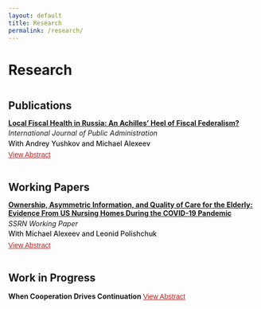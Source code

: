 ```yaml
---
layout: default
title: Research
permalink: /research/
---
```


<h1>Research</h1>

<h2>Publications</h2>
<ul class="publication-list">
  <li>
    <strong><a href="https://www.tandfonline.com/doi/full/10.1080/01900692.2024.2399133">Local Fiscal Health in Russia: An Achilles’ Heel of Fiscal Federalism?</a></strong>
    <div class="publication-info">International Journal of Public Administration</div>
    <div class="author-names">With Andrey Yushkov and Michael Alexeev</div>
    <button class="abstract-button" onclick="toggleAbstract('abstract_local_fiscal_health')">View Abstract</button>
    <div id="abstract_local_fiscal_health" class="abstract-container">
      This article is the first attempt to systematically study local public finance in contemporary Russia. We document that local governments do not have sufficient own-source revenues, are increasingly dependent on intergovernmental fiscal aid, lack access to market borrowing, and suffer from structural flaws in intergovernmental fiscal relations. We also present the results of the modified Brown’s 10-point test to compare local fiscal health across Russian regions, and assess the strength of local fiscal incentives in 2012–2021, demonstrating that local governments in Russia lack the capacity to foster local economic growth through the tax code.
    </div>
  </li>
</ul>

<h2>Working Papers</h2>
<ul class="publication-list">
  <li>
    <strong><a href="https://ssrn.com/abstract=4906864">Ownership, Asymmetric Information, and Quality of Care for the Elderly: Evidence From US Nursing Homes During the COVID-19 Pandemic</a></strong>
    <div class="publication-info">SSRN Working Paper</div>
    <div class="author-names">With Michael Alexeev and Leonid Polishchuk</div>
    <button class="abstract-button" onclick="toggleAbstract('abstract_nursing_homes')">View Abstract</button>
    <div id="abstract_nursing_homes" class="abstract-container">
      A common cause of market failures is asymmetric information. In such environments, nonprofit providers can offer additional quality assurance compared to for-profit entities. When quality becomes more observable and verifiable, market incentives align more closely with social welfare and the expected quality gap narrows. We explore this theoretically and empirically, using US nursing homes during the COVID-19 pandemic as a case study. The pandemic introduced new publicly observable measures (infection and death rates), revealing previously hidden aspects of care quality. We find significant initial gaps between for-profit and nonprofit facilities in infection rates, but these gaps declined as transparency increased, eventually reaching statistical parity. We also analyze local market structure, the reliability of the official ranking system, and potential learning-by-doing effects.
    </div>
  </li>
</ul>

<h2>Work in Progress</h2>
<ul class="publication-list">
  <li>
    <strong>When Cooperation Drives Continuation</strong>
    <button class="abstract-button" onclick="toggleAbstract('abstract_WCDC')">View Abstract</button>
    <div id="abstract_WCDC" class="abstract-container">
      This paper introduces a novel variant of the Indefinitely Repeated Prisoner’s Dilemma in which the probability of game continuation is endogenously determined by players’ actions. Theoretical analysis shows that the cooperation reward and continuation probability following mutual cooperation function as substitutes in sustaining cooperation. To test this, I conduct a laboratory experiment varying both parameters. Results suggest that while both mechanisms promote cooperation, increasing the reward is a more effective lever than conditioning future interaction on mutual cooperation.
    </div>
  </li>
</ul>

<script>
function toggleAbstract(id) {
  var abstract = document.getElementById(id);
  abstract.style.display = abstract.style.display === "block" ? "none" : "block";
}
</script>

<style>
  h1 {
    font-size: 2em;
    margin-bottom: 0.5em;
  }
  h2 {
    font-size: 1.5em;
    margin-top: 2em;
    margin-bottom: 0.5em;
  }
  .publication-list {
    list-style: none;
    padding-left: 0;
  }
  .publication-list li {
    margin-bottom: 1.5em;
  }
  .publication-info {
    font-style: italic;
    margin: 0.25em 0;
  }
  .author-names {
    font-weight: 500;
    margin-bottom: 0.25em;
  }
  .abstract-button {
    background-color: transparent;
    color: #b22222;
    border: none;
    padding: 3px 0;
    font-size: 14px;
    cursor: pointer;
    text-decoration: underline;
    transition: color 0.3s ease;
  }
  .abstract-button:hover {
    color: #0056b3;
  }
  .abstract-container {
    display: none;
    margin-top: 0.5em;
    padding-left: 0.5em;
    border-left: 2px solid #eee;
    color: #444;
    line-height: 1.4;
  }
</style>

